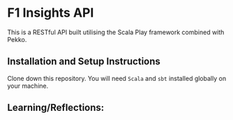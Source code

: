 # F1 Insights API 

This is a RESTful API built utilising the Scala Play framework combined with Pekko. 

## Installation and Setup Instructions

Clone down this repository. You will need `Scala` and `sbt` installed globally on your machine.  

## Learning/Reflections: 
